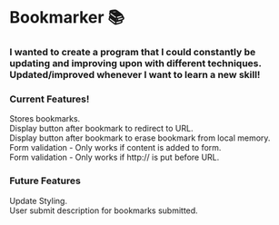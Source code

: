 # Bookmarker 📚 
### I wanted to create a program that I could constantly be updating and improving upon with different techniques. Updated/improved whenever I want to learn a new skill!


### Current Features!
Stores bookmarks.  
Display button after bookmark to redirect to URL.  
Display button after bookmark to erase bookmark from local memory.  
Form validation - Only works if content is added to form.  
Form validation - Only works if http:// is put before URL.  


### Future Features
Update Styling.  
User submit description for bookmarks submitted.  
